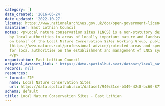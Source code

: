 ```yaml
---
category: []
date_created: '2016-05-24'
date_updated: '2022-10-27'
license: https://www.nationalarchives.gov.uk/doc/open-government-licence/version/3/
maintainer: East Lothian Council
notes: <p>Local nature conservation sites (LNCS) is a non-statutory designation given
  by local authorities to areas of locally important nature and landscapes. NatureScot,
  on behalf of the Local Nature Conservation Sites Working Group, published guidance
  (https://www.nature.scot/professional-advice/protected-areas-and-species/protected-areas/local-designations/local-nature-conservation-sites)
  for local authorities on the establishment and management of LNCS systems in Scotland.
  </p>
organization: East Lothian Council
original_dataset_link: ' https://data.spatialhub.scot/dataset/local_nature_conservation_sites-el'
records: null
resources:
- format: ZIP
  name: Local Nature Conservation Sites
  url: https://data.spatialhub.scot/dataset/940e31ce-b349-42c8-bc60-8772aadee648/resource/7bd82304-813c-4467-aa6e-521b9f83a598/download/local-nature-conservation-sites.zip
schema: default
title: Local Nature Conservation Sites - East Lothian
---
```

